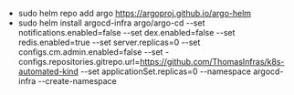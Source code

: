 

- sudo helm repo add argo https://argoproj.github.io/argo-helm
- sudo helm install argocd-infra  argo/argo-cd --set notifications.enabled=false --set dex.enabled=false --set redis.enabled=true --set server.replicas=0 --set configs.cm.admin.enabled=false --set - configs.repositories.gitrepo.url=https://github.com/ThomasInfras/k8s-automated-kind --set applicationSet.replicas=0  --namespace argocd-infra --create-namespace


